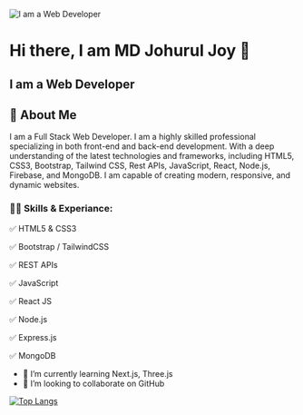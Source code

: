 ![I am a Web Developer](https://media.licdn.com/dms/image/D5616AQE6sC_lD_iZvQ/profile-displaybackgroundimage-shrink_350_1400/0/1685904449099?e=1691625600&v=beta&t=TqhLyKVH1BBCu7AdgGExSGC5WkQUqNVZBEWw-A85YoE)

# Hi there, I am MD Johurul Joy 👋
## I am a Web Developer

## 🚀 About Me

I am a Full Stack Web Developer. I am a highly skilled professional specializing in both front-end and back-end development. With a deep understanding of the latest technologies and frameworks, including HTML5, CSS3, Bootstrap, Tailwind CSS, Rest APIs, JavaScript, React, Node.js, Firebase, and MongoDB. I am capable of creating modern, responsive, and dynamic websites.

### 👨‍💻 Skills & Experiance: 
✅ HTML5 & CSS3

✅ Bootstrap / TailwindCSS

✅ REST APIs

✅ JavaScript

✅ React JS

✅ Node.js

✅ Express.js

✅ MongoDB


- 🌱 I’m currently learning Next.js, Three.js 
- 👯 I’m looking to collaborate on GitHub 


[![Top Langs](https://github-readme-stats.vercel.app/api/top-langs/?username=johuruljoy69&layout=compact)](https://github.com/anuraghazra/github-readme-stats)
